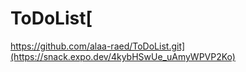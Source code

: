 # ToDoList[
https://github.com/alaa-raed/ToDoList.git](https://snack.expo.dev/4kybHSwUe_uAmyWPVP2Ko)
